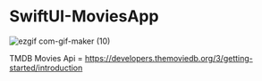# SwiftUI-MoviesApp

![ezgif com-gif-maker (10)](https://user-images.githubusercontent.com/80425427/132712609-3e68bb3f-a28a-448d-8ee7-1e3429687394.gif)

TMDB Movies Api = https://developers.themoviedb.org/3/getting-started/introduction
